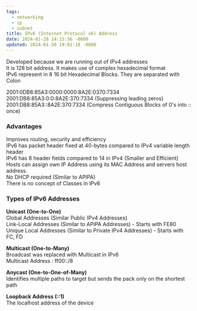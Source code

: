 ```yaml
---
tags:
  - networking
  - ip
  - subnet
title: IPv6 (Internet Protocol v6) Address
date: 2024-01-28 14:15:56 -0600
updated: 2024-01-30 19:01:18 -0600
---
```


Developed because we are running out of IPv4 addresses  
It is 128 bit address. It makes use of complex hexadecimal format  
IPv6 represent in 8 16 bit Hexadecimal Blocks. They are separated with Colon  

2001:0DB8:85A3:0000:0000:8A2E:0370:7334  
2001:DB8:85A3:0:0:8A2E:370:7334 (Suppressing leading zeros)  
2001:DB8:85A3::8A2E:370:7334 (Compress Contiguous Blocks of 0's into :: once)

### Advantages

Improves routing, security and efficiency  
IPv6 has packet header fixed at 40-bytes compared to IPv4 variable length header  
IPv6 has 8 header fields compared to 14 in IPv4 (Smaller and Efficient)  
Hosts can assign own IP Address using its MAC Address and servers host address.  
No DHCP required (Similar to APIPA)  
There is no concept of Classes in IPv6

### Types of IPv6 Addresses

**Unicast (One-to-One)**  
Global Addresses (Similar Public IPv4 Addresses)  
Link-Local Addresses (Similar to APIPA Addresses) - Starts with FE80  
Unique Local Addresses (Similar to Private IPv4 Addresses) - Starts with FC, FD

**Multicast (One-to-Many)**  
Broadcast was replaced with Multicast in IPv6  
Multicast Address : ff00::/8

**Anycast (One-to-One-of-Many)**  
Identifies multiple paths to target but sends the pack only on the shortest path

**Loopback Address (::1)**  
The localhost address of the device
